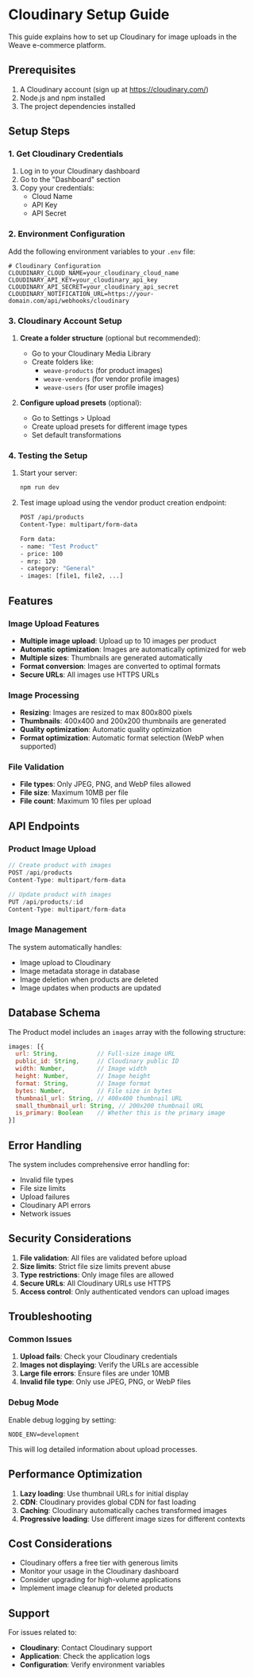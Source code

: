 # Cloudinary Setup Guide

This guide explains how to set up Cloudinary for image uploads in the Weave e-commerce platform.

## Prerequisites

1. A Cloudinary account (sign up at https://cloudinary.com/)
2. Node.js and npm installed
3. The project dependencies installed

## Setup Steps

### 1. Get Cloudinary Credentials

1. Log in to your Cloudinary dashboard
2. Go to the "Dashboard" section
3. Copy your credentials:
   - Cloud Name
   - API Key
   - API Secret

### 2. Environment Configuration

Add the following environment variables to your `.env` file:

```env
# Cloudinary Configuration
CLOUDINARY_CLOUD_NAME=your_cloudinary_cloud_name
CLOUDINARY_API_KEY=your_cloudinary_api_key
CLOUDINARY_API_SECRET=your_cloudinary_api_secret
CLOUDINARY_NOTIFICATION_URL=https://your-domain.com/api/webhooks/cloudinary
```

### 3. Cloudinary Account Setup

1. **Create a folder structure** (optional but recommended):
   - Go to your Cloudinary Media Library
   - Create folders like:
     - `weave-products` (for product images)
     - `weave-vendors` (for vendor profile images)
     - `weave-users` (for user profile images)

2. **Configure upload presets** (optional):
   - Go to Settings > Upload
   - Create upload presets for different image types
   - Set default transformations

### 4. Testing the Setup

1. Start your server:
   ```bash
   npm run dev
   ```

2. Test image upload using the vendor product creation endpoint:
   ```bash
   POST /api/products
   Content-Type: multipart/form-data
   
   Form data:
   - name: "Test Product"
   - price: 100
   - mrp: 120
   - category: "General"
   - images: [file1, file2, ...]
   ```

## Features

### Image Upload Features

- **Multiple image upload**: Upload up to 10 images per product
- **Automatic optimization**: Images are automatically optimized for web
- **Multiple sizes**: Thumbnails are generated automatically
- **Format conversion**: Images are converted to optimal formats
- **Secure URLs**: All images use HTTPS URLs

### Image Processing

- **Resizing**: Images are resized to max 800x800 pixels
- **Thumbnails**: 400x400 and 200x200 thumbnails are generated
- **Quality optimization**: Automatic quality optimization
- **Format optimization**: Automatic format selection (WebP when supported)

### File Validation

- **File types**: Only JPEG, PNG, and WebP files allowed
- **File size**: Maximum 10MB per file
- **File count**: Maximum 10 files per upload

## API Endpoints

### Product Image Upload

```javascript
// Create product with images
POST /api/products
Content-Type: multipart/form-data

// Update product with images
PUT /api/products/:id
Content-Type: multipart/form-data
```

### Image Management

The system automatically handles:
- Image upload to Cloudinary
- Image metadata storage in database
- Image deletion when products are deleted
- Image updates when products are updated

## Database Schema

The Product model includes an `images` array with the following structure:

```javascript
images: [{
  url: String,           // Full-size image URL
  public_id: String,     // Cloudinary public ID
  width: Number,         // Image width
  height: Number,        // Image height
  format: String,        // Image format
  bytes: Number,         // File size in bytes
  thumbnail_url: String, // 400x400 thumbnail URL
  small_thumbnail_url: String, // 200x200 thumbnail URL
  is_primary: Boolean    // Whether this is the primary image
}]
```

## Error Handling

The system includes comprehensive error handling for:
- Invalid file types
- File size limits
- Upload failures
- Cloudinary API errors
- Network issues

## Security Considerations

1. **File validation**: All files are validated before upload
2. **Size limits**: Strict file size limits prevent abuse
3. **Type restrictions**: Only image files are allowed
4. **Secure URLs**: All Cloudinary URLs use HTTPS
5. **Access control**: Only authenticated vendors can upload images

## Troubleshooting

### Common Issues

1. **Upload fails**: Check your Cloudinary credentials
2. **Images not displaying**: Verify the URLs are accessible
3. **Large file errors**: Ensure files are under 10MB
4. **Invalid file type**: Only use JPEG, PNG, or WebP files

### Debug Mode

Enable debug logging by setting:
```env
NODE_ENV=development
```

This will log detailed information about upload processes.

## Performance Optimization

1. **Lazy loading**: Use thumbnail URLs for initial display
2. **CDN**: Cloudinary provides global CDN for fast loading
3. **Caching**: Cloudinary automatically caches transformed images
4. **Progressive loading**: Use different image sizes for different contexts

## Cost Considerations

- Cloudinary offers a free tier with generous limits
- Monitor your usage in the Cloudinary dashboard
- Consider upgrading for high-volume applications
- Implement image cleanup for deleted products

## Support

For issues related to:
- **Cloudinary**: Contact Cloudinary support
- **Application**: Check the application logs
- **Configuration**: Verify environment variables 